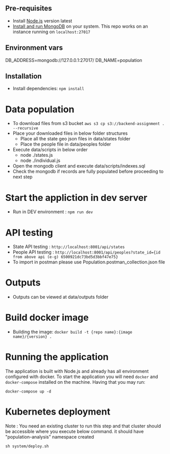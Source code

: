 

## Pre-requisites

- Install [Node.js](https://nodejs.org/en/) version latest
- [Install and run MongoDB](https://www.mongodb.com/docs/manual/installation/) on your system. This repo works on an instance running on `localhost:27017`

## Environment vars

DB_ADDRESS=mongodb://127.0.0.1:27017/
DB_NAME=population

## Installation

- Install dependencies: `npm install`

# Data population

- To download files from s3 bucket `aws s3 cp s3://backend-assignment . --recursive`
- Place your downloaded files in below folder structures
    - Place all the state geo json files in data/states folder
    - Place the people file in data/peoples folder
- Execute data/scripts in below order
    - node ./states.js
    - node ./individual.js
- Open the mongodb client and execute data/scripts/indexes.sql
- Check the mongodb if records are fully populated before proceeding to next step

# Start the appliction in dev server

- Run in DEV environment : `npm run dev`

# API testing

- State API testing : `http://localhost:8001/api/states`
- People API testing : `http://localhost:8001/api/peoples?state_id={id from above api (e-g) 6500921dc73bd5d3bbf47e75}`
- To import in postman please use Population.postman_collection.json file

# Outputs

- Outputs can be viewed at data/outputs folder

# Build docker image

- Building the image: `docker build -t {repo name}:{image name}/{version} .`

# Running the application

The application is built with Node.js and already has all environment configured with docker. To start the application you will need `docker` and `docker-compose` installed on the machine. Having that you may run:

```shell
docker-compose up -d
```

# Kubernetes deployment

Note : You need an existing cluster to run this step and that cluster should be accessible where you execute below command. it should have "population-analysis" namespace created

```shell
sh system/deploy.sh
```
